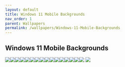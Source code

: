 ```yaml
---
layout: default
title: Windows 11 Mobile Backgrounds
nav_order: 1
parent: Wallpapers
permalink: /wallpapers/Windows-11-Mobile-Backgrounds
---
```


<h2>Windows 11 Mobile Backgrounds</h2>

<img src="https://raw.githubusercontent.com/The-Back-Room/Wallpapers/refs/heads/main/mobile/Windows%2011/Windows%2011%20(1).png"><img scr="https://raw.githubusercontent.com/The-Back-Room/Wallpapers/refs/heads/main/mobile/Windows%2011/Windows%2011%20(2).png"><img src="https://raw.githubusercontent.com/The-Back-Room/Wallpapers/refs/heads/main/mobile/Windows%2011/Windows%2011%20(3).png"><img src="https://raw.githubusercontent.com/The-Back-Room/Wallpapers/refs/heads/main/mobile/Windows%2011/Windows%2011%20(4).png"><img src="https://raw.githubusercontent.com/The-Back-Room/Wallpapers/refs/heads/main/mobile/Windows%2011/Windows%2011%20(5).png"><img src="https://raw.githubusercontent.com/The-Back-Room/Wallpapers/refs/heads/main/mobile/Windows%2011/Windows%2011%20(6).png"><img src="https://raw.githubusercontent.com/The-Back-Room/Wallpapers/refs/heads/main/mobile/Windows%2011/Windows%2011%20(7).png"><img src="https://raw.githubusercontent.com/The-Back-Room/Wallpapers/refs/heads/main/mobile/Windows%2011/Windows%2011%20(8).png"><img src="https://raw.githubusercontent.com/The-Back-Room/Wallpapers/refs/heads/main/mobile/Windows%2011/Windows%2011%20(9).png"><img src="https://raw.githubusercontent.com/The-Back-Room/Wallpapers/refs/heads/main/mobile/Windows%2011/Windows%2011%20(10).png"><img src="https://raw.githubusercontent.com/The-Back-Room/Wallpapers/refs/heads/main/mobile/Windows%2011/Windows%2011%20(11).png"><img src="https://raw.githubusercontent.com/The-Back-Room/Wallpapers/refs/heads/main/mobile/Windows%2011/Windows%2011%20(12).png"><img src="https://raw.githubusercontent.com/The-Back-Room/Wallpapers/refs/heads/main/mobile/Windows%2011/Windows%2011%20(13).png"><img src="https://raw.githubusercontent.com/The-Back-Room/Wallpapers/refs/heads/main/mobile/Windows%2011/Windows%2011%20(14).png"><img src="https://raw.githubusercontent.com/The-Back-Room/Wallpapers/refs/heads/main/mobile/Windows%2011/Windows%2011%20(15).png"><img src="https://raw.githubusercontent.com/The-Back-Room/Wallpapers/refs/heads/main/mobile/Windows%2011/Windows%2011%20(16).png"><img src="https://raw.githubusercontent.com/The-Back-Room/Wallpapers/refs/heads/main/mobile/Windows%2011/Windows%2011%20(17).png">
<img src="https://raw.githubusercontent.com/The-Back-Room/Wallpapers/refs/heads/main/mobile/Windows%2011/Windows%2011%20(18).png"><br />
